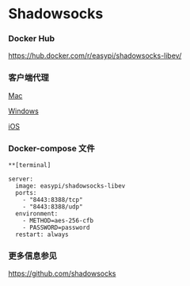 <!-- toc -->

# Shadowsocks

### Docker Hub
  
  https://hub.docker.com/r/easypi/shadowsocks-libev/

### 客户端代理


[Mac](https://github.com/shadowsocks/shadowsocks-iOS/wiki/Shadowsocks-for-OSX-%E5%B8%AE%E5%8A%A9)

[Windows](https://github.com/shadowsocks/shadowsocks-windows/releases)

[iOS](https://github.com/shadowsocks/shadowsocks-iOS/wiki/Help)


### Docker-compose 文件

```
**[terminal]

server:
  image: easypi/shadowsocks-libev
  ports:
    - "8443:8388/tcp"
    - "8443:8388/udp"
  environment:
    - METHOD=aes-256-cfb
    - PASSWORD=password
  restart: always
```

### 更多信息参见

https://github.com/shadowsocks